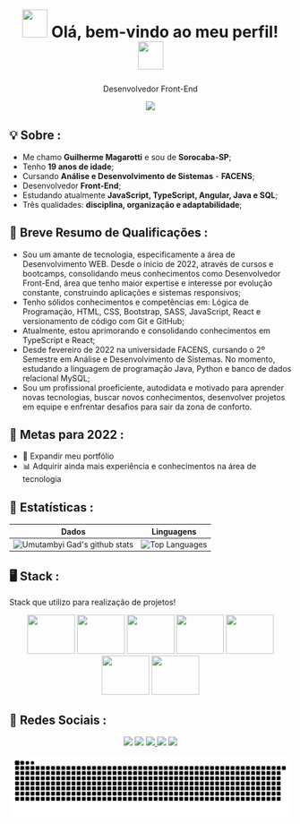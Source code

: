 <h1 align="center"><img src="https://media.giphy.com/media/QssGEmpkyEOhBCb7e1/giphy.gif" width="45px" height="50px">  Olá, bem-vindo ao meu perfil!  <img src="https://media.giphy.com/media/QssGEmpkyEOhBCb7e1/giphy.gif" width="45px" height="50px"></h1>

<p align='center'>
  Desenvolvedor Front-End
</p>

<div align="center">
  <img src="https://media.giphy.com/media/AIdGhVzDyXioKnLya7/giphy.gif" width="810px">
</div>

<h2>💡 Sobre :</h2>
  <ul>
    <li>Me chamo <b>Guilherme Magarotti</b> e sou de <b>Sorocaba-SP</b>;</li>
    <li>Tenho <b>19 anos de idade</b>;</li>
    <li>Cursando <b>Análise e Desenvolvimento de Sistemas</b> - <b>FACENS</b>;</li>
    <li>Desenvolvedor <b>Front-End</b>;</li>
    <li>Estudando atualmente <b>JavaScript, TypeScript, Angular, Java e SQL</b>;</li>
    <li>Três qualidades: <b>disciplina, organização e adaptabilidade</b>;</li>
  </ul>
  
<h2>🏅 Breve Resumo de Qualificações :</h2>
<ul>
  <li>Sou um amante de tecnologia, especificamente a área de Desenvolvimento WEB. Desde o ínicio de 2022, através de cursos e bootcamps, consolidando meus conhecimentos como Desenvolvedor Front-End, área que tenho maior       expertise e interesse por evolução constante, construindo aplicações e sistemas responsivos;</li>

  <li>Tenho sólidos conhecimentos e competências em: Lógica de Programação, HTML, CSS, Bootstrap, SASS, JavaScript, React e versionamento de código com Git e GitHub;</li>

  <li>Atualmente, estou aprimorando e consolidando conhecimentos em TypeScript e React;</li>

  <li>Desde fevereiro de 2022 na universidade FACENS, cursando o 2º Semestre em Análise e Desenvolvimento de Sistemas. No momento, estudando a linguagem de programação Java, Python e banco de dados relacional MySQL;</li>

  <li>Sou um profissional proeficiente, autodidata e motivado para aprender novas tecnologias, buscar novos conhecimentos, desenvolver projetos em equipe e enfrentar desafios para sair da zona de conforto.</li>
</ul>
  
<h2>🎯 Metas para 2022 :</h2>
<ul>
  <li>📂 Expandir meu portfólio</li>
  <li>📊 Adquirir ainda mais experiência e conhecimentos na área de tecnologia</li>
</ul>

<h2>💎 Estatísticas :</h2>
 
| Dados                                                                                                                                                            | Linguagens                                                                                                                                                                     |
| ------------------------------------------------------------------------------------------------------------------------------------------------------------------------ | ---------------------------------------------------------------------------------------------------------------------------------------------------------------------------------- |
| ![Umutambyi Gad's github stats](https://github-readme-stats.vercel.app/api?username=guimagarotti&show_icons=true&hide_border=true&count_private=true&theme=default) | ![Top Languages](https://github-readme-stats.vercel.app/api/top-langs/?username=guimagarotti&langs_count=10&count_private=true&hide_border=true&theme=default&layout=compact) |

<h2>🖥️ Stack :</h2>
  
  <p>Stack que utilizo para realização de projetos!</p>
  
  <div align="center">
      <img src="https://camo.githubusercontent.com/b3904dc72cb7b7c70cbd7d8f08420fc5bbf08ef606b1a71891b8a097670873e1/68747470733a2f2f6d656469612e67697068792e636f6d2f6d656469612f584178796c524d43647062455755417672382f67697068792e676966" width="85px" height="70px">
      <img src="https://camo.githubusercontent.com/72fd54faa8a39aed97354ea788e55524a47c30e1da23dd321331260ab133a2b5/68747470733a2f2f6d656469612e67697068792e636f6d2f6d656469612f667345615a6c644e43384131504a336d77702f67697068792e676966" width="85px" height="70px">
      <img src="https://media.giphy.com/media/kH1DBkPNyZPOk0BxrM/giphy.gif" width="85px" height="70px">
      <img src="https://media.giphy.com/media/ln7z2eWriiQAllfVcn/giphy.gif" width="85px" height="70px">
      <img src="https://camo.githubusercontent.com/002313a28ac7d09f24e8a70358139bb4f7c2c32eaf83a926e873bedf67b69eac/68747470733a2f2f6d656469612e67697068792e636f6d2f6d656469612f654e41736a4f353574506267616f72376d612f67697068792e676966" width="85px" height="70px">
      <img src="https://media.giphy.com/media/IdyAQJVN2kVPNUrojM/giphy.gif" width="85px" height="70px">
      <img src="https://media.giphy.com/media/KzJkzjggfGN5Py6nkT/giphy.gif" width="85px" height="70px">
  </div> 

<h2>💬 Redes Sociais :</h2>

  <div align="center"> 
    <a href="https://www.instagram.com/guimagarotti/" target="_blank"><img src="https://img.shields.io/badge/-Instagram-%23E4405F?style=for-the-badge&logo=instagram&logoColor=white" target="_blank"></a>
    <a href="https://www.linkedin.com/in/guilherme-cambi-magarotti-16177522b/" target="_blank"><img src="https://img.shields.io/badge/-LinkedIn-%230077B5?style=for-the-badge&logo=linkedin&logoColor=white" target="_blank"></a>
    <a href="https://twitter.com/GuilhermeMagar7" target="_blank"><img src="https://img.shields.io/badge/Twitter-2CA5E0?style=for-the-badge&logo=twitter&logoColor=white" target="_blank">
     <a href="https://github.com/guimagarotti"><img src="https://img.shields.io/badge/-Github-%23333?style=for-the-badge&logo=github&logoColor=white" target="_blank"></a>
     <a href="https://guimagarotti.github.io/website-magarotti/" target="_blank"><img src="https://img.shields.io/badge/Website-7289DA?style=for-the-badge&logo=googlechrome&logoColor=white" target="_blank"></a>
  </div>
  
![Snake animation](https://github.com/Ricmaloy/Ricmaloy/blob/output/github-contribution-grid-snake.svg)
  

